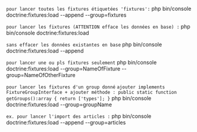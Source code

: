 `pour lancer toutes les fixtures étiquetées 'fixtures':`
php bin/console doctrine:fixtures:load --append --group=fixtures

`pour lancer les fixtures (ATTENTION efface les données en base) :`
php bin/console doctrine:fixtures:load

`sans effacer les données existantes en base`
php bin/console doctrine:fixtures:load --append

`pour lancer une ou pls fixtures seulement`
php bin/console doctrine:fixtures:load --group=NameOfFixture --group=NameOfOtherFixture

`pour lancer les fixtures d'un group donné`
`ajouter implements FixtureGroupInterface + ajouter méthode :
    public static function getGroups():array {
        return ['types'];
    }`
php bin/console doctrine:fixtures:load --group=groupName

`ex. pour lancer l'import des articles :`
php bin/console doctrine:fixtures:load --append --group=articles